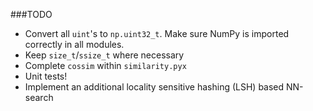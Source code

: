 ###TODO
* Convert all `uint`'s to `np.uint32_t`. Make sure NumPy is imported correctly in all modules.
* Keep `size_t`/`ssize_t` where necessary
* Complete `cossim` within `similarity.pyx`
* Unit tests!
* Implement an additional locality sensitive hashing (LSH) based NN-search